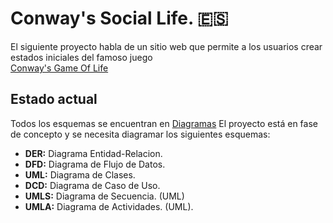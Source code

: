 # Conway's Social Life. 🇪🇸
El siguiente proyecto habla de un sitio web que permite a los usuarios crear estados iniciales del famoso juego  
[Conway's Game Of Life](https://es.wikipedia.org/wiki/Juego_de_la_vida)

## Estado actual
Todos los esquemas se encuentran en [Diagramas](https://github.com/POLA-LCS/conway-social-life/diagrams/)
El proyecto está en fase de concepto y se necesita diagramar los siguientes esquemas:
- **DER:** Diagrama Entidad-Relacion.
- **DFD:** Diagrama de Flujo de Datos.
- **UML:** Diagrama de Clases.
- **DCD:** Diagrama de Caso de Uso.
- **UMLS:** Diagrama de Secuencia. (UML)
- **UMLA:** Diagrama de Actividades. (UML).